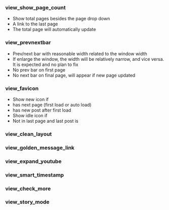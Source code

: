 ### view_show_page_count
- Show total pages besides the page drop down
- A link to the last page
- The total page will automatically update

### view_prevnextbar
- Prev/next bar with reasonable width related to the window width
- If enlarge the window, the width will be relatively narrow, and vice versa.  It is expected and no plan to fix
- No prev bar on first page
- No next bar on final page, will appear if new page updated

### view_favicon
- Show new icon if
 - has next page (first load or auto load)
 - has new post after first load
- Show idle icon if
 - Not in last page and last post is

### view_clean_layout

### view_golden_message_link

### view_expand_youtube

### view_smart_timestamp

### view_check_more

### view_story_mode
